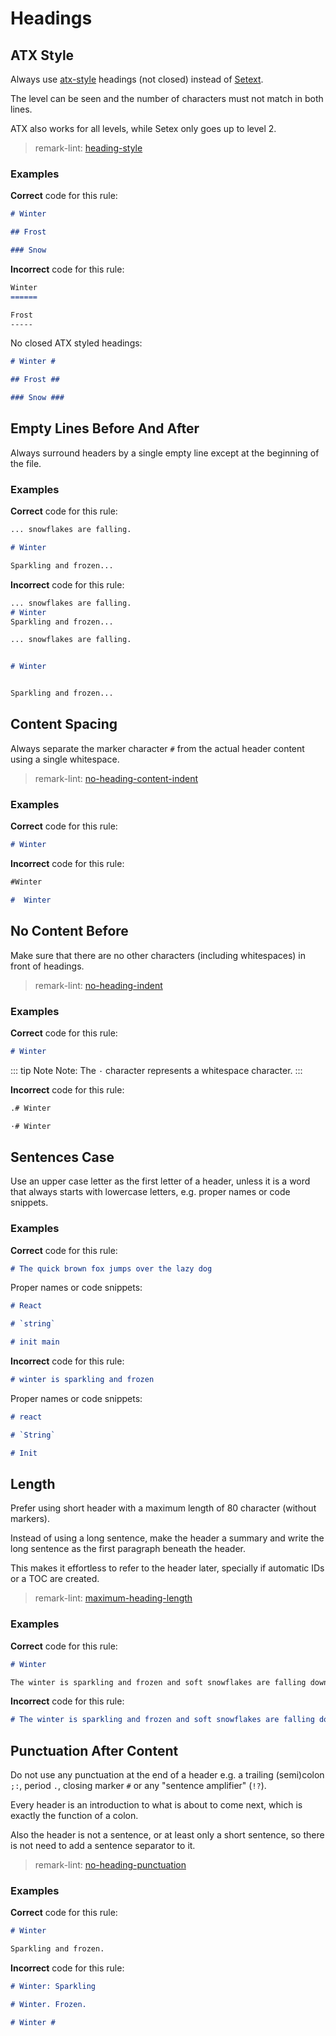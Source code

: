 # Headings

## ATX Style

Always use [atx-style](http://www.aaronsw.com/2002/atx/intro) headings (not closed) instead of [Setext](http://docutils.sourceforge.net/mirror/setext.html).

The level can be seen and the number of characters must not match in both lines.

ATX also works for all levels, while Setex only goes up to level 2.

> remark-lint: [heading-style](https://github.com/remarkjs/remark-lint/tree/master/packages/remark-lint-heading-style)

### Examples

**Correct** code for this rule:

```markdown
# Winter

## Frost

### Snow
```

**Incorrect** code for this rule:

```markdown
Winter
======

Frost
-----
```

No closed ATX styled headings:

```markdown
# Winter #

## Frost ##

### Snow ###
```

## Empty Lines Before And After

Always surround headers by a single empty line except at the beginning of the file.

### Examples

**Correct** code for this rule:

```markdown
... snowflakes are falling.

# Winter

Sparkling and frozen...
```

**Incorrect** code for this rule:

```markdown
... snowflakes are falling.
# Winter
Sparkling and frozen...
```

```markdown
... snowflakes are falling.


# Winter


Sparkling and frozen...
```

## Content Spacing

Always separate the marker character `#` from the actual header content using a single whitespace.

> remark-lint: [no-heading-content-indent](https://github.com/remarkjs/remark-lint/tree/master/packages/remark-lint-no-heading-content-indent)

### Examples

**Correct** code for this rule:

```markdown
# Winter
```

**Incorrect** code for this rule:

```markdown
#Winter
```

```markdown
#  Winter
```

## No Content Before

Make sure that there are no other characters (including whitespaces) in front of headings.

> remark-lint: [no-heading-indent](https://github.com/remarkjs/remark-lint/tree/master/packages/remark-lint-no-heading-content-indent)

### Examples

**Correct** code for this rule:

```markdown
# Winter
```

::: tip Note
Note: The `·` character represents a whitespace character.
:::

**Incorrect** code for this rule:

```markdown
.# Winter
```

```markdown
·# Winter
```

## Sentences Case

Use an upper case letter as the first letter of a header, unless it is a word that always starts with lowercase letters, e.g. proper names or code snippets.

### Examples

**Correct** code for this rule:

```markdown
# The quick brown fox jumps over the lazy dog
```

Proper names or code snippets:

```markdown
# React

# `string`

# init main
```

**Incorrect** code for this rule:

```markdown
# winter is sparkling and frozen
```

Proper names or code snippets:

```markdown
# react

# `String`

# Init
```

## Length

Prefer using short header with a maximum length of 80 character (without markers).

Instead of using a long sentence, make the header a summary and write the long sentence as the first paragraph beneath the header.

This makes it effortless to refer to the header later, specially if automatic IDs or a TOC are created.

> remark-lint: [maximum-heading-length](https://github.com/remarkjs/remark-lint/tree/master/packages/remark-lint-maximum-heading-length)

### Examples

**Correct** code for this rule:

```markdown
# Winter

The winter is sparkling and frozen and soft snowflakes are falling down on the world!
```

**Incorrect** code for this rule:

```markdown
# The winter is sparkling and frozen and soft snowflakes are falling down on the world!
```

## Punctuation After Content

Do not use any punctuation at the end of a header e.g. a trailing (semi)colon `;:`, period `.`, closing marker `#` or any "sentence amplifier" (`!?`).

Every header is an introduction to what is about to come next, which is exactly the function of a colon.

Also the header is not a sentence, or at least only a short sentence, so there is not need to add a sentence separator to it.

> remark-lint: [no-heading-punctuation](https://github.com/remarkjs/remark-lint/tree/master/packages/remark-lint-no-heading-punctuation)

### Examples

**Correct** code for this rule:

```markdown
# Winter

Sparkling and frozen.
```

**Incorrect** code for this rule:

```markdown
# Winter: Sparkling
```

```markdown
# Winter. Frozen.
```

```markdown
# Winter #
```
